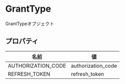 # GrantType

GrantTypeオブジェクト

## プロパティ

| 名前               | 値                  |
| ------------------ | ------------------ |
| AUTHORIZATION_CODE | authorization_code |
| REFRESH_TOKEN      | refresh_token      |